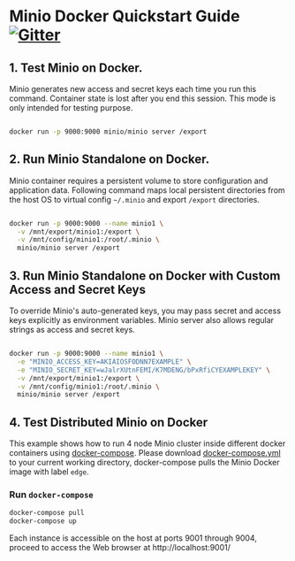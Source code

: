 # Minio Docker Quickstart Guide [![Gitter](https://badges.gitter.im/Join%20Chat.svg)](https://gitter.im/minio/minio?utm_source=badge&utm_medium=badge&utm_campaign=pr-badge&utm_content=badge)

## 1. Test Minio on Docker.
Minio generates new access and secret keys each time you run this command. Container state is lost after you end this session. This mode is only intended for testing purpose.

```sh

docker run -p 9000:9000 minio/minio server /export

```

## 2. Run Minio Standalone on Docker.

Minio container requires a persistent volume to store configuration and application data. Following command maps local persistent directories from the host OS to virtual config `~/.minio` and export `/export` directories.

```sh

docker run -p 9000:9000 --name minio1 \
  -v /mnt/export/minio1:/export \
  -v /mnt/config/minio1:/root/.minio \
  minio/minio server /export

```

## 3. Run Minio Standalone on Docker with Custom Access and Secret Keys

To override Minio's auto-generated keys, you may pass secret and access keys explicitly as environment variables. Minio server also allows regular strings as access and secret keys.

```sh

docker run -p 9000:9000 --name minio1 \
  -e "MINIO_ACCESS_KEY=AKIAIOSFODNN7EXAMPLE" \
  -e "MINIO_SECRET_KEY=wJalrXUtnFEMI/K7MDENG/bPxRfiCYEXAMPLEKEY" \
  -v /mnt/export/minio1:/export \
  -v /mnt/config/minio1:/root/.minio \
  minio/minio server /export

```

## 4. Test Distributed Minio on Docker

This example shows how to run 4 node Minio cluster inside different docker containers using [docker-compose](https://docs.docker.com/compose/). Please download [docker-compose.yml](https://raw.githubusercontent.com/minio/minio/master/docs/docker/docker-compose.yml) to your current working directory, docker-compose pulls the Minio Docker image with label ``edge``.

### Run `docker-compose`

```sh
docker-compose pull
docker-compose up
```

Each instance is accessible on the host at ports 9001 through 9004, proceed to access the Web browser at http://localhost:9001/
